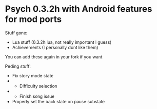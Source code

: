 # Psych 0.3.2h with Android features for mod ports

Stuff gone:

- Lua stuff (0.3.2h lua, not really important I guess)
- Achievements (I personally dont like them)

You can add these again in your fork if you want

Peding stuff:

- Fix story mode state
- - Difficulty selection
- - Finish song issue
- Properly set the back state on pause substate